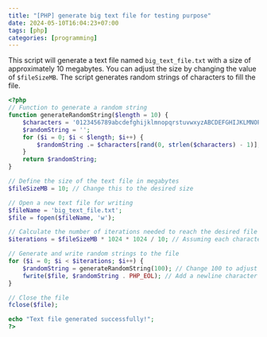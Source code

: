 ```yaml
---
title: "[PHP] generate big text file for testing purpose"
date: 2024-05-10T16:04:23+07:00
tags: [php]
categories: [programming]
---
```


This script will generate a text file named `big_text_file.txt` with a size of approximately 10 megabytes. 
You can adjust the size by changing the value of `$fileSizeMB`. 
The script generates random strings of characters to fill the file.

```php
<?php
// Function to generate a random string
function generateRandomString($length = 10) {
    $characters = '0123456789abcdefghijklmnopqrstuvwxyzABCDEFGHIJKLMNOPQRSTUVWXYZ';
    $randomString = '';
    for ($i = 0; $i < $length; $i++) {
        $randomString .= $characters[rand(0, strlen($characters) - 1)];
    }
    return $randomString;
}

// Define the size of the text file in megabytes
$fileSizeMB = 10; // Change this to the desired size

// Open a new text file for writing
$fileName = 'big_text_file.txt';
$file = fopen($fileName, 'w');

// Calculate the number of iterations needed to reach the desired file size
$iterations = $fileSizeMB * 1024 * 1024 / 10; // Assuming each character occupies approximately 10 bytes

// Generate and write random strings to the file
for ($i = 0; $i < $iterations; $i++) {
    $randomString = generateRandomString(100); // Change 100 to adjust string length if needed
    fwrite($file, $randomString . PHP_EOL); // Add a newline character after each string
}

// Close the file
fclose($file);

echo "Text file generated successfully!";
?>
```
